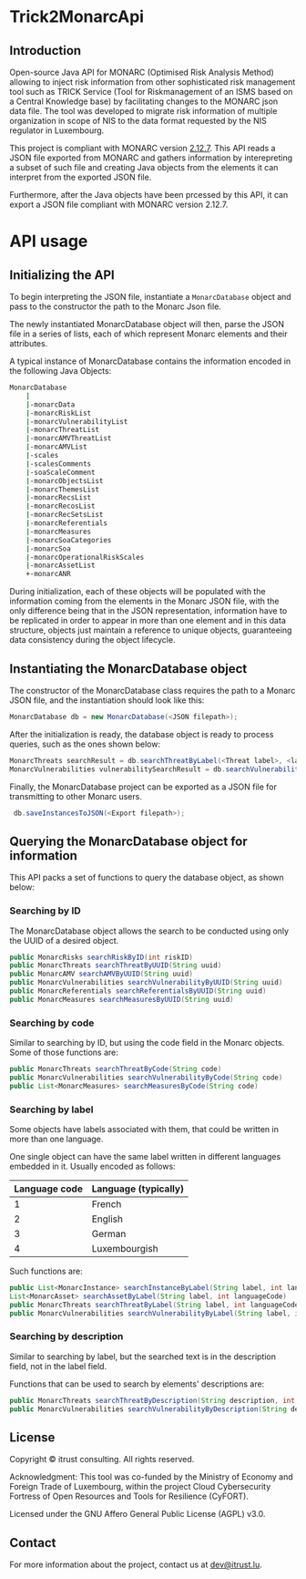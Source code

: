 # Trick2MonarcApi

## Introduction

Open-source Java API for MONARC (Optimised Risk Analysis Method) allowing to inject risk information from other sophisticated risk management tool such as TRICK Service (Tool for Riskmanagement of an ISMS based on a Central Knowledge base) by facilitating changes to the MONARC json data file. The tool was developed to migrate risk information of multiple organization in scope of NIS to the data format requested by the NIS regulator in Luxembourg.

This project is compliant with MONARC version [2.12.7](https://www.monarc.lu/news/2023/10/25/monarc-2127-released/). This API reads a JSON file exported from MONARC and gathers information by interepreting a subset of such file and creating Java objects from the elements it can interpret from the exported JSON file.

Furthermore, after the Java objects have been prcessed by this API, it can export a JSON file compliant with MONARC version 2.12.7.

# API usage

## Initializing the API

To begin interpreting the JSON file, instantiate a ```MonarcDatabase``` object and pass to the constructor the path to the Monarc Json file.

The newly instantiated MonarcDatabase object will then, parse the JSON file in a series of lists, each of which represent Monarc elements and their attributes.

A typical instance of MonarcDatabase contains the information encoded in the following Java Objects:

```BASH
MonarcDatabase
    |
    |-monarcData
    |-monarcRiskList
    |-monarcVulnerabilityList
    |-monarcThreatList
    |-monarcAMVThreatList
    |-monarcAMVList
    |-scales
    |-scalesComments
    |-soaScaleComment
    |-monarcObjectsList
    |-monarcThemesList
    |-monarcRecsList
    |-monarcRecosList
    |-monarcRecSetsList
    |-monarcReferentials
    |-monarcMeasures
    |-monarcSoaCategories
    |-monarcSoa
    |-monarcOperationalRiskScales
    |-monarcAssetList
    +-monarcANR
```

During initialization, each of these objects will be populated with the information coming from the elements in the Monarc JSON file, with the only difference being that in the JSON representation, information have to be replicated in order to appear in more than one element and in this data structure, objects just maintain a reference to unique objects, guaranteeing data consistency during the object lifecycle.

## Instantiating the MonarcDatabase object

The constructor of the MonarcDatabase class requires the path to a Monarc JSON file, and the instantiation should look like this:

```Java
MonarcDatabase db = new MonarcDatabase(<JSON filepath>);
```

After the initialization is ready, the database object is ready to process queries, such as the ones shown below:

```Java
MonarcThreats searchResult = db.searchThreatByLabel(<Threat label>, <language code>);
MonarcVulnerabilities vulnerabilitySearchResult = db.searchVulnerabilityByCode(<Code string>);
```

Finally, the MonarcDatabase project can be exported as a JSON file for transmitting to other Monarc users.

```Java
 db.saveInstancesToJSON(<Export filepath>);
```

## Querying the MonarcDatabase object for information

This API packs a set of functions to query the database object, as shown below:

### Searching by ID

The MonarcDatabase object allows the search to be conducted using only the UUID of a desired object. 

```Java
public MonarcRisks searchRiskByID(int riskID)
public MonarcThreats searchThreatByUUID(String uuid)
public MonarcAMV searchAMVByUUID(String uuid)
public MonarcVulnerabilities searchVulnerabilityByUUID(String uuid)
public MonarcReferentials searchReferentialsByUUID(String uuid)
public MonarcMeasures searchMeasuresByUUID(String uuid)

```

### Searching by code

Similar to searching by ID, but using the code field in the Monarc objects. Some of those functions are:

```Java
public MonarcThreats searchThreatByCode(String code)
public MonarcVulnerabilities searchVulnerabilityByCode(String code)
public List<MonarcMeasures> searchMeasuresByCode(String code)
```

### Searching by label

Some objects have labels associated with them, that could be written in more than one language.

One single object can have the same label written in different languages embedded in it. Usually encoded as follows:

| Language code | Language (typically) |
|---------------|----------------------|
|       1       |     French           |
|       2       |     English          |
|       3       |     German           |
|       4       |     Luxembourgish    |


Such functions are:

```Java
public List<MonarcInstance> searchInstanceByLabel(String label, int languageCode)
List<MonarcAsset> searchAssetByLabel(String label, int languageCode)
public MonarcThreats searchThreatByLabel(String label, int languageCode)
public MonarcVulnerabilities searchVulnerabilityByLabel(String label, int languageCode)
```

### Searching by description

Similar to searching by label, but the searched text is in the description field, not in the label field.

Functions that can be used to search by elements' descriptions are:

```Java
public MonarcThreats searchThreatByDescription(String description, int languageCode)
public MonarcVulnerabilities searchVulnerabilityByDescription(String description, int languageCode)
```

## License

Copyright © itrust consulting. All rights reserved.

Acknowledgment: This tool was co-funded by the Ministry of Economy and Foreign Trade of Luxembourg, within the project Cloud Cybersecurity Fortress of Open Resources and Tools for Resilience (CyFORT).  

Licensed under the GNU Affero General Public License (AGPL) v3.0.

## Contact

For more information about the project, contact us at dev@itrust.lu.

